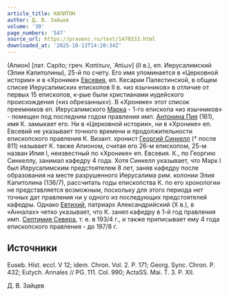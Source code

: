 ```yaml
---
article_title: КАПИТОН
author: Д. В. Зайцев
volume: '30'
page_numbers: '547'
source_url: https://pravenc.ru/text/1470333.html
downloaded_at: '2025-10-13T14:20:34Z'
---
```


(Апион) [лат. Capito; греч. Καπίτων, ᾿Απίων] (II в.), еп. Иерусалимский (Элии Капитолины), 25-й по счету. Его имя упоминается в «Церковной истории» и в «Хронике» [Евсевия](https://pravenc.ru/text/Евсевий.html), еп. Кесарии Палестинской, в общем списке Иерусалимских епископов II в. «из язычников» в отличие от первых 15 епископов, к-рые были христианами иудейского происхождения («из обрезанных»). В «Хронике» этот список преемников еп. Иерусалимского [Марка](https://pravenc.ru/text/Марка.html) - 1-го епископа «из язычников» - помещен под последним годом правления имп. [Антонина Пия](<https://pravenc.ru/text/Антонин Пий.html>) (161), имя К. замыкает его. Ни в «Церковной истории», ни в «Хронике» еп. Евсевий не указывает точного времени и продолжительности епископского правления К. Визант. хронист [Георгий Синкелл](<https://pravenc.ru/text/Георгий Синкелл.html>) († после 811) называет К. также Апионом, считая его 26-м епископом, 25-м назван Илия I, неизвестный по «Хронике» еп. Евсевия. К., по Георгию Синкеллу, занимал кафедру 4 года. Хотя Синкелл указывает, что Марк I был Иерусалимским предстоятелем 8 лет, заняв кафедру после образования на месте разрушенного Иерусалима рим. колонии Элия Капитолина (136/7), рассчитать годы епископства К. по его хронологии не представляется возможным, поскольку для этого периода нет точных дат правления ни у одного из последующих предстоятелей кафедры. Однако [Евтихий](https://pravenc.ru/text/Евтихий.html), патриарх Александрийский (X в.), в «Анналах» четко указывает, что К. занял кафедру в 1-й год правления имп. [Септимия Севера](<https://pravenc.ru/text/Септимий Север.html>), т. е. в 193/4 г., и также приписывает ему 4 года епископского правления - до 197/8 г.

## Источники

Euseb. Hist. eccl. V 12; idem. Chron. Vol. 2. P. 171; Georg. Sync. Chron. P. 432; Eutych. Annales // PG. 111. Col. 990; ActaSS. Mai. T. 3. P. XII.

Д. В. Зайцев
